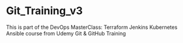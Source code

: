 # Git_Training_v3
This is part of the DevOps MasterClass: Terraform Jenkins Kubernetes Ansible course from Udemy Git &amp; GitHub Training
